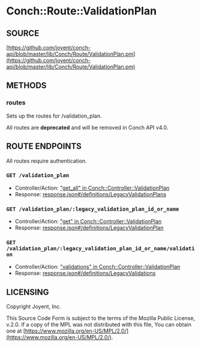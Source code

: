 # Conch::Route::ValidationPlan

## SOURCE

[https://github.com/joyent/conch-api/blob/master/lib/Conch/Route/ValidationPlan.pm](https://github.com/joyent/conch-api/blob/master/lib/Conch/Route/ValidationPlan.pm)

## METHODS

### routes

Sets up the routes for /validation\_plan.

All routes are **deprecated** and will be removed in Conch API v4.0.

## ROUTE ENDPOINTS

All routes require authentication.

### `GET /validation_plan`

- Controller/Action: ["get\_all" in Conch::Controller::ValidationPlan](../modules/Conch%3A%3AController%3A%3AValidationPlan#get_all)
- Response: [response.json#/definitions/LegacyValidationPlans](../json-schema/response.json#/definitions/LegacyValidationPlans)

### `GET /validation_plan/:legacy_validation_plan_id_or_name`

- Controller/Action: ["get" in Conch::Controller::ValidationPlan](../modules/Conch%3A%3AController%3A%3AValidationPlan#get)
- Response: [response.json#/definitions/LegacyValidationPlan](../json-schema/response.json#/definitions/LegacyValidationPlan)

### `GET /validation_plan/:legacy_validation_plan_id_or_name/validation`

- Controller/Action: ["validations" in Conch::Controller::ValidationPlan](../modules/Conch%3A%3AController%3A%3AValidationPlan#validations)
- Response: [response.json#/definitions/LegacyValidations](../json-schema/response.json#/definitions/LegacyValidations)

## LICENSING

Copyright Joyent, Inc.

This Source Code Form is subject to the terms of the Mozilla Public License,
v.2.0. If a copy of the MPL was not distributed with this file, You can obtain
one at [https://www.mozilla.org/en-US/MPL/2.0/](https://www.mozilla.org/en-US/MPL/2.0/).
